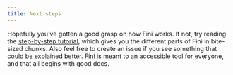 ```yaml
---
title: Next steps
---
```


Hopefully you've gotten a good grasp on how Fini works. If not, try reading the [step-by-step tutorial](https://fini.js.org/step-by-step-tutorial), which gives you the different parts of Fini in bite-sized chunks. Also feel free to create an issue if you see something that could be explained better. Fini is meant to an accessible tool for everyone, and that all begins with good docs.
